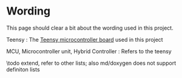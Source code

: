 # Wording

This page should clear a bit about the wording used in this project.

Teensy
: The [Teensy microcontroller board](https://www.pjrc.com/teensy/) used in this project

MCU, Microcontroller unit, Hybrid Controller
: Refers to the teensy

\todo
extend, refer to other lists; also md/doxygen does not support definiton lists
